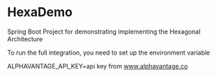# HexaDemo

Spring Boot Project for demonstrating implementing the Hexagonal Architecture

To run the full integration, you need to set up the environment variable

ALPHAVANTAGE_API_KEY=api key from www.alphavantage.co
